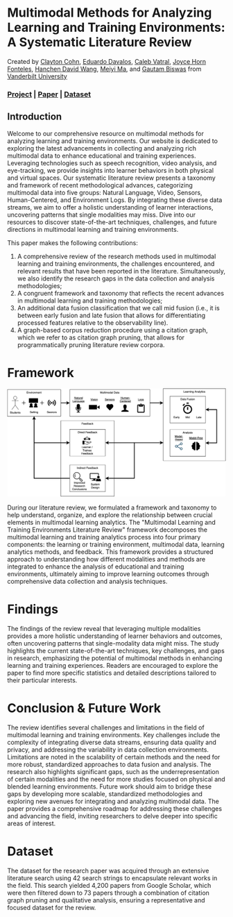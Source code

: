 # Multimodal Methods for Analyzing Learning and Training Environments: A Systematic Literature Review
Created by <a href="" target="_blank">Clayton Cohn</a>, <a href="" target="_blank">Eduardo Davalos</a>, <a href="" target="_blank">Caleb Vatral</a>, <a href="" target="_blank">Joyce Horn Fonteles</a>, <a href="" target="_blank">Hanchen David Wang</a>,  <a href="" target="_blank">Meiyi Ma</a>, and <a href="" target="_black">Gautam Biswas</a> from <a href="" target="_blank">Vanderbilt University</a>

### [Project]() | [Paper](./static/pdfs/Examining_Multimodal_Methods_for_Analyzing_Learning_and_Training_Environments__A_Systematic_Literature_Review__ACM_Computing_Surveys_.pdf) | [Dataset](./static/data/S18.xlsx)

<!-- ## Citation
If you find our work useful in your research, please consider citing: -->

## Introduction

Welcome to our comprehensive resource on multimodal methods for analyzing learning and training environments. Our website is dedicated to exploring the latest advancements in collecting and analyzing rich multimodal data to enhance educational and training experiences. Leveraging technologies such as speech recognition, video analysis, and eye-tracking, we provide insights into learner behaviors in both physical and virtual spaces. Our systematic literature review presents a taxonomy and framework of recent methodological advances, categorizing multimodal data into five groups: Natural Language, Video, Sensors, Human-Centered, and Environment Logs. By integrating these diverse data streams, we aim to offer a holistic understanding of learner interactions, uncovering patterns that single modalities may miss. Dive into our resources to discover state-of-the-art techniques, challenges, and future directions in multimodal learning and training environments. 

This paper makes the following contributions:

1. A comprehensive review of the research methods used in multimodal learning and training environments, the challenges encountered, and relevant results that have been reported in the literature. Simultaneously, we also identify the research gaps in the data collection and analysis methodologies;
2. A congruent framework and taxonomy that reflects the recent advances in multimodal learning and training methodologies;
3. An additional data fusion classification that we call mid fusion (i.e., it is between early fusion and late fusion that allows for differentiating processed features relative to the observability line).
4. A graph-based corpus reduction procedure using a citation graph, which we refer to as citation graph pruning, that allows for programmatically pruning literature review corpora.

# Framework

![](./static/images/20240502_architecture.png)

During our literature review, we formulated a framework and taxonomy to help understand, organize, and explore the relationship between crucial elements in multimodal learning analytics. The "Multimodal Learning and Training Environments Literature Review" framework decomposes the multimodal learning and training analytics process into four primary components: the learning or training environment, multimodal data, learning analytics methods, and feedback. This framework provides a structured approach to understanding how different modalities and methods are integrated to enhance the analysis of educational and training environments, ultimately aiming to improve learning outcomes through comprehensive data collection and analysis techniques.

# Findings

The findings of the review reveal that leveraging multiple modalities provides a more holistic understanding of learner behaviors and outcomes, often uncovering patterns that single-modality data might miss. The study highlights the current state-of-the-art techniques, key challenges, and gaps in research, emphasizing the potential of multimodal methods in enhancing learning and training experiences. Readers are encouraged to explore the paper to find more specific statistics and detailed descriptions tailored to their particular interests.

# Conclusion & Future Work

The review identifies several challenges and limitations in the field of multimodal learning and training environments. Key challenges include the complexity of integrating diverse data streams, ensuring data quality and privacy, and addressing the variability in data collection environments. Limitations are noted in the scalability of certain methods and the need for more robust, standardized approaches to data fusion and analysis. The research also highlights significant gaps, such as the underrepresentation of certain modalities and the need for more studies focused on physical and blended learning environments. Future work should aim to bridge these gaps by developing more scalable, standardized methodologies and exploring new avenues for integrating and analyzing multimodal data. The paper provides a comprehensive roadmap for addressing these challenges and advancing the field, inviting researchers to delve deeper into specific areas of interest.

# Dataset

The dataset for the research paper was acquired through an extensive literature search using 42 search strings to encapsulate relevant works in the field. This search yielded 4,200 papers from Google Scholar, which were then filtered down to 73 papers through a combination of citation graph pruning and qualitative analysis, ensuring a representative and focused dataset for the review.